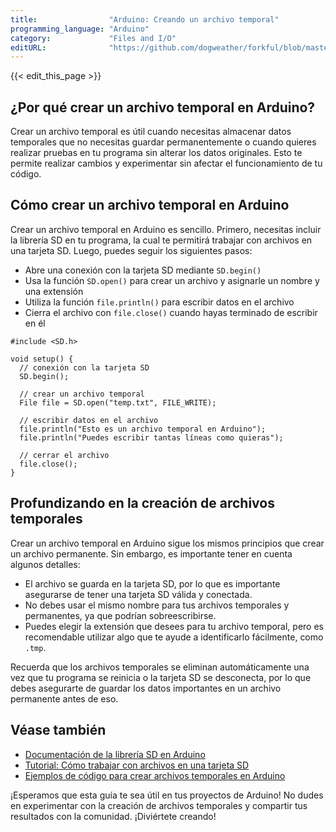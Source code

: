 ```yaml
---
title:                "Arduino: Creando un archivo temporal"
programming_language: "Arduino"
category:             "Files and I/O"
editURL:              "https://github.com/dogweather/forkful/blob/master/content/es/arduino/creating-a-temporary-file.md"
---
```


{{< edit_this_page >}}

## ¿Por qué crear un archivo temporal en Arduino?

Crear un archivo temporal es útil cuando necesitas almacenar datos temporales que no necesitas guardar permanentemente o cuando quieres realizar pruebas en tu programa sin alterar los datos originales. Esto te permite realizar cambios y experimentar sin afectar el funcionamiento de tu código.

## Cómo crear un archivo temporal en Arduino

Crear un archivo temporal en Arduino es sencillo. Primero, necesitas incluir la librería SD en tu programa, la cual te permitirá trabajar con archivos en una tarjeta SD. Luego, puedes seguir los siguientes pasos:

  * Abre una conexión con la tarjeta SD mediante `SD.begin()`
  * Usa la función `SD.open()` para crear un archivo y asignarle un nombre y una extensión
  * Utiliza la función `file.println()` para escribir datos en el archivo
  * Cierra el archivo con `file.close()` cuando hayas terminado de escribir en él

```
#include <SD.h>

void setup() {
  // conexión con la tarjeta SD
  SD.begin();

  // crear un archivo temporal
  File file = SD.open("temp.txt", FILE_WRITE);

  // escribir datos en el archivo
  file.println("Esto es un archivo temporal en Arduino");
  file.println("Puedes escribir tantas líneas como quieras");

  // cerrar el archivo
  file.close();
}
```

## Profundizando en la creación de archivos temporales

Crear un archivo temporal en Arduino sigue los mismos principios que crear un archivo permanente. Sin embargo, es importante tener en cuenta algunos detalles:

  * El archivo se guarda en la tarjeta SD, por lo que es importante asegurarse de tener una tarjeta SD válida y conectada.
  * No debes usar el mismo nombre para tus archivos temporales y permanentes, ya que podrían sobreescribirse.
  * Puedes elegir la extensión que desees para tu archivo temporal, pero es recomendable utilizar algo que te ayude a identificarlo fácilmente, como `.tmp`.

Recuerda que los archivos temporales se eliminan automáticamente una vez que tu programa se reinicia o la tarjeta SD se desconecta, por lo que debes asegurarte de guardar los datos importantes en un archivo permanente antes de eso.

## Véase también

  * [Documentación de la librería SD en Arduino](https://www.arduino.cc/en/Reference/SD)
  * [Tutorial: Cómo trabajar con archivos en una tarjeta SD](https://learn.sparkfun.com/tutorials/sd-cards-and-arduino)
  * [Ejemplos de código para crear archivos temporales en Arduino](https://github.com/arduino-libraries/SD/tree/master/examples)

¡Esperamos que esta guía te sea útil en tus proyectos de Arduino! No dudes en experimentar con la creación de archivos temporales y compartir tus resultados con la comunidad. ¡Diviértete creando!